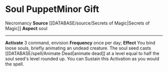 ﻿---
id: '81'
item_category: Relics
name: Soul Puppet
rarity: Common
school: Necromancy
source: '[[DATABASE/source/Secrets of Magic|Secrets of Magic]]'
trait:
- '[[DATABASE/trait/Necromancy|Necromancy]]'
type: Relic Minor Gift

---
# Soul Puppet<span class="item-type">Minor Gift</span>

<span class="item-trait">Necromancy</span>
**Source** [[DATABASE/source/Secrets of Magic|Secrets of Magic]] 
**Aspect** soul

---
**Activate** <span class="action-icon">3</span> command, envision **Frequency** once per day; **Effect** You bind loose souls, briefly animating an undead creature. The soul seed casts [[DATABASE/spell/Animate Dead|animate dead]] at a level equal to half the soul seed's level rounded up. You can Sustain this Activation as you would the spell.